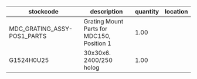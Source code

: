 |stockcode|description|quantity|location|
|---------|-----------|--------|--------|
|MDC_GRATING_ASSY-POS1_PARTS|Grating Mount Parts for MDC150, Position 1|1.00||
|G1524H0U25|30x30x6. 2400/250 holog|1.00||
